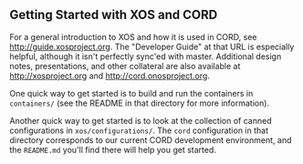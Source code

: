 ## Getting Started with XOS and CORD

For a general introduction to XOS and how it is used in CORD, see
http://guide.xosproject.org. The "Developer Guide" at that URL is
especially helpful, although it isn't perfectly sync'ed with master. 
Additional design notes, presentations, and other collateral are 
also available at http://xosproject.org and http://cord.onosproject.org.

One quick way to get started is to build and run the containers in
`containers/` (see the README in that directory for more information).

Another quick way to get started is to look at the collection of
canned configurations in `xos/configurations/`. The `cord` 
configuration in that directory corresponds to our current 
CORD development environment, and the `README.md` you'll find there
will help you get started.
